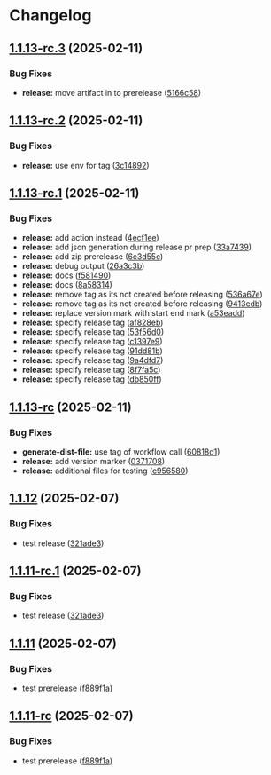 # Changelog

## [1.1.13-rc.3](https://github.com/sonderformat-llc/snowfall-wpp/compare/v1.1.13-rc.2...v1.1.13-rc.3) (2025-02-11)


### Bug Fixes

* **release:** move artifact in to prerelease ([5166c58](https://github.com/sonderformat-llc/snowfall-wpp/commit/5166c5831904fe733e8da3b56c2161379c53ae95))

## [1.1.13-rc.2](https://github.com/sonderformat-llc/snowfall-wpp/compare/v1.1.13-rc.1...v1.1.13-rc.2) (2025-02-11)


### Bug Fixes

* **release:** use env for tag ([3c14892](https://github.com/sonderformat-llc/snowfall-wpp/commit/3c148923de571132f45ced17f2291408f14547ff))

## [1.1.13-rc.1](https://github.com/sonderformat-llc/snowfall-wpp/compare/v1.1.13-rc...v1.1.13-rc.1) (2025-02-11)


### Bug Fixes

* **release:** add action instead ([4ecf1ee](https://github.com/sonderformat-llc/snowfall-wpp/commit/4ecf1ee91a0995f80a1df6fc0b89458b784cd5f2))
* **release:** add json generation during release pr prep ([33a7439](https://github.com/sonderformat-llc/snowfall-wpp/commit/33a743909a3bacb21c7f8fecff3cb87cb8846007))
* **release:** add zip prerelease ([6c3d55c](https://github.com/sonderformat-llc/snowfall-wpp/commit/6c3d55c46340e4bd4b3c639fc0cb464221e1274e))
* **release:** debug output ([26a3c3b](https://github.com/sonderformat-llc/snowfall-wpp/commit/26a3c3b575e33af6e194ff94c93e2ad77d477fd8))
* **release:** docs ([f581490](https://github.com/sonderformat-llc/snowfall-wpp/commit/f5814903deaea0e839fb50d2311b587fa1d42dd0))
* **release:** docs ([8a58314](https://github.com/sonderformat-llc/snowfall-wpp/commit/8a58314f1cf6adf8679420d2329284dd5b6a7aa9))
* **release:** remove tag as its not created before releasing ([536a67e](https://github.com/sonderformat-llc/snowfall-wpp/commit/536a67e97de950573e8b763a0e77aa6959314da5))
* **release:** remove tag as its not created before releasing ([9413edb](https://github.com/sonderformat-llc/snowfall-wpp/commit/9413edb8c034f86d1d34f540383d4895734826f3))
* **release:** replace version mark with start end mark ([a53eadd](https://github.com/sonderformat-llc/snowfall-wpp/commit/a53eadd6a3b67cb7458f4b69803536b74c1da505))
* **release:** specify release tag ([af828eb](https://github.com/sonderformat-llc/snowfall-wpp/commit/af828eb87f03b5eca16d724605129a9a18208237))
* **release:** specify release tag ([53f56d0](https://github.com/sonderformat-llc/snowfall-wpp/commit/53f56d076495b0882d8675869ae885aba3015b35))
* **release:** specify release tag ([c1397e9](https://github.com/sonderformat-llc/snowfall-wpp/commit/c1397e9a65dc549c541900d3bb6e2ce1d08317a8))
* **release:** specify release tag ([91dd81b](https://github.com/sonderformat-llc/snowfall-wpp/commit/91dd81b592824c757e8aa86715c3767c73b63b65))
* **release:** specify release tag ([9a4dfd7](https://github.com/sonderformat-llc/snowfall-wpp/commit/9a4dfd7c2484c1e370b4c00250404dbdf6924cb5))
* **release:** specify release tag ([8f7fa5c](https://github.com/sonderformat-llc/snowfall-wpp/commit/8f7fa5c2bd679c3f37e64c3baec5172610a5ee14))
* **release:** specify release tag ([db850ff](https://github.com/sonderformat-llc/snowfall-wpp/commit/db850ffc639aa96b343ceef4dd82fdb46298e661))

## [1.1.13-rc](https://github.com/sonderformat-llc/snowfall-wpp/compare/v1.1.12...v1.1.13-rc) (2025-02-11)


### Bug Fixes

* **generate-dist-file:** use tag of workflow call ([60818d1](https://github.com/sonderformat-llc/snowfall-wpp/commit/60818d11dada50339b401f6a13dd1c6c5caaee6d))
* **release:** add version marker ([0371708](https://github.com/sonderformat-llc/snowfall-wpp/commit/0371708c83c372aadac26a8815a044deb2803230))
* **release:** additional files for testing ([c956580](https://github.com/sonderformat-llc/snowfall-wpp/commit/c9565805d6c228d49679e0bda0e42402357acf7f))

## [1.1.12](https://github.com/sonderformat-llc/snowfall-wpp/compare/v1.1.11...v1.1.12) (2025-02-07)


### Bug Fixes

* test release ([321ade3](https://github.com/sonderformat-llc/snowfall-wpp/commit/321ade30ab166b6e6d27d0d60b039a86233cd084))

## [1.1.11-rc.1](https://github.com/sonderformat-llc/snowfall-wpp/compare/v1.1.11-rc...v1.1.11-rc.1) (2025-02-07)


### Bug Fixes

* test release ([321ade3](https://github.com/sonderformat-llc/snowfall-wpp/commit/321ade30ab166b6e6d27d0d60b039a86233cd084))

## [1.1.11](https://github.com/sonderformat-llc/snowfall-wpp/compare/v1.1.10...v1.1.11) (2025-02-07)


### Bug Fixes

* test prerelease ([f889f1a](https://github.com/sonderformat-llc/snowfall-wpp/commit/f889f1a5d02f7fddcebcba5dce212380b6375ae6))

## [1.1.11-rc](https://github.com/sonderformat-llc/snowfall-wpp/compare/v1.1.10...v1.1.11-rc) (2025-02-07)


### Bug Fixes

* test prerelease ([f889f1a](https://github.com/sonderformat-llc/snowfall-wpp/commit/f889f1a5d02f7fddcebcba5dce212380b6375ae6))
